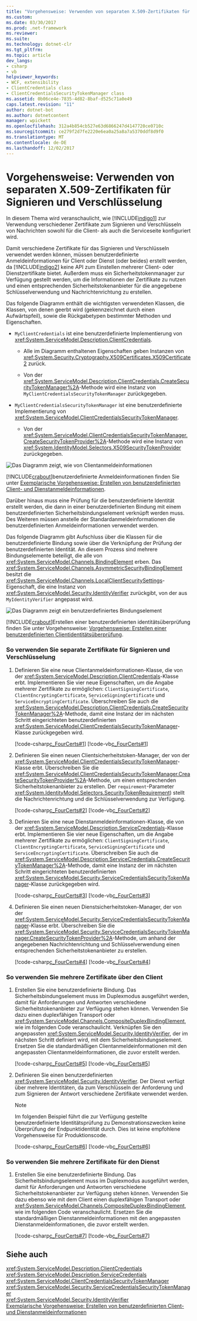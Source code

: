 ```yaml
---
title: "Vorgehensweise: Verwenden von separaten X.509-Zertifikaten für Signieren und Verschlüsselung"
ms.custom: 
ms.date: 03/30/2017
ms.prod: .net-framework
ms.reviewer: 
ms.suite: 
ms.technology: dotnet-clr
ms.tgt_pltfrm: 
ms.topic: article
dev_langs:
- csharp
- vb
helpviewer_keywords:
- WCF, extensibility
- ClientCredentials class
- ClientCredentialsSecurityTokenManager class
ms.assetid: 0b06ce4e-7835-4d82-8baf-d525c71a0e49
caps.latest.revision: "11"
author: dotnet-bot
ms.author: dotnetcontent
manager: wpickett
ms.openlocfilehash: 312a4b854cb527e63d6866247d4147720ce0710c
ms.sourcegitcommit: ce279f2d7fe2220e6ea0a25a8a7a5370ddf8d9f0
ms.translationtype: MT
ms.contentlocale: de-DE
ms.lasthandoff: 12/02/2017
---
```

# <a name="how-to-use-separate-x509-certificates-for-signing-and-encryption"></a>Vorgehensweise: Verwenden von separaten X.509-Zertifikaten für Signieren und Verschlüsselung
In diesem Thema wird veranschaulicht, wie [!INCLUDE[indigo1](../../../../includes/indigo1-md.md)] zur Verwendung verschiedener Zertifikate zum Signieren und Verschlüsseln von Nachrichten sowohl für die Client- als auch die Serviceseite konfiguriert wird.  
  
 Damit verschiedene Zertifikate für das Signieren und Verschlüsseln verwendet werden können, müssen benutzerdefinierte Anmeldeinformationen für Client oder Dienst (oder beides) erstellt werden, da [!INCLUDE[indigo2](../../../../includes/indigo2-md.md)] keine API zum Einstellen mehrerer Client- oder Dienstzertifikate bietet. Außerdem muss ein Sicherheitstokenmanager zur Verfügung gestellt werden, um die Informationen der Zertifikate zu nutzen und einen entsprechenden Sicherheitstokenanbieter für die angegebene Schlüsselverwendung und Nachrichtenrichtung zu erstellen.  
  
 Das folgende Diagramm enthält die wichtigsten verwendeten Klassen, die Klassen, von denen geerbt wird (gekennzeichnet durch einen Aufwärtspfeil), sowie die Rückgabetypen bestimmter Methoden und Eigenschaften.  
  
-   `MyClientCredentials` ist eine benutzerdefinierte Implementierung von <xref:System.ServiceModel.Description.ClientCredentials>.  
  
    -   Alle im Diagramm enthaltenen Eigenschaften geben Instanzen von <xref:System.Security.Cryptography.X509Certificates.X509Certificate2> zurück.  
  
    -   Von der <xref:System.ServiceModel.Description.ClientCredentials.CreateSecurityTokenManager%2A>-Methode wird eine Instanz von `MyClientCredentialsSecurityTokenManager` zurückgegeben.  
  
-   `MyClientCredentialsSecurityTokenManager` ist eine benutzerdefinierte Implementierung von <xref:System.ServiceModel.ClientCredentialsSecurityTokenManager>.  
  
    -   Von der <xref:System.ServiceModel.ClientCredentialsSecurityTokenManager.CreateSecurityTokenProvider%2A>-Methode wird eine Instanz von <xref:System.IdentityModel.Selectors.X509SecurityTokenProvider> zurückgegeben.  
  
 ![Das Diagramm zeigt, wie von Clientanmeldeinformationen](../../../../docs/framework/wcf/extending/media/e4971edd-a59f-4571-b36f-7e6b2f0d610f.gif "e4971edd-a59f-4571-b36f-7e6b2f0d610f")  
  
 [!INCLUDE[crabout](../../../../includes/crabout-md.md)]benutzerdefinierte Anmeldeinformationen finden Sie unter [Exemplarische Vorgehensweise: Erstellen von benutzerdefinierten Client- und Dienstanmeldeinformationen](../../../../docs/framework/wcf/extending/walkthrough-creating-custom-client-and-service-credentials.md).  
  
 Darüber hinaus muss eine Prüfung für die benutzerdefinierte Identität erstellt werden, die dann in einer benutzerdefinierten Bindung mit einem benutzerdefinierten Sicherheitsbindungselement verknüpft werden muss. Des Weiteren müssen anstelle der Standardanmeldeinformationen die benutzerdefinierten Anmeldeinformationen verwendet werden.  
  
 Das folgende Diagramm gibt Aufschluss über die Klassen für die benutzerdefinierte Bindung sowie über die Verknüpfung der Prüfung der benutzerdefinierten Identität. An diesem Prozess sind mehrere Bindungselemente beteiligt, die alle von <xref:System.ServiceModel.Channels.BindingElement> erben. Das <xref:System.ServiceModel.Channels.AsymmetricSecurityBindingElement> besitzt die <xref:System.ServiceModel.Channels.LocalClientSecuritySettings>-Eigenschaft, die eine Instanz von <xref:System.ServiceModel.Security.IdentityVerifier> zurückgibt, von der aus `MyIdentityVerifier` angepasst wird.  
  
 ![Das Diagramm zeigt ein benutzerdefiniertes Bindungselement](../../../../docs/framework/wcf/extending/media/dddea4a2-0bb4-4921-9bf4-20d4d82c3da5.gif "dddea4a2-0bb4-4921-9bf4-20d4d82c3da5")  
  
 [!INCLUDE[crabout](../../../../includes/crabout-md.md)]Erstellen einer benutzerdefinierten identitätsüberprüfung finden Sie unter Vorgehensweise: [Vorgehensweise: Erstellen einer benutzerdefinierten Clientidentitätsüberprüfung](../../../../docs/framework/wcf/extending/how-to-create-a-custom-client-identity-verifier.md).  
  
### <a name="to-use-separate-certificates-for-signing-and-encryption"></a>So verwenden Sie separate Zertifikate für Signieren und Verschlüsselung  
  
1.  Definieren Sie eine neue Clientanmeldeinformationen-Klasse, die von der <xref:System.ServiceModel.Description.ClientCredentials>-Klasse erbt. Implementieren Sie vier neue Eigenschaften, um die Angabe mehrerer Zertifikate zu ermöglichen: `ClientSigningCertificate`, `ClientEncryptingCertificate`, `ServiceSigningCertificate` und `ServiceEncryptingCertificate`. Überschreiben Sie auch die <xref:System.ServiceModel.Description.ClientCredentials.CreateSecurityTokenManager%2A>-Methode, damit eine Instanz der im nächsten Schritt eingerichteten benutzerdefinierten <xref:System.ServiceModel.ClientCredentialsSecurityTokenManager>-Klasse zurückgegeben wird.  
  
     [!code-csharp[c_FourCerts#1](../../../../samples/snippets/csharp/VS_Snippets_CFX/c_fourcerts/cs/source.cs#1)]
     [!code-vb[c_FourCerts#1](../../../../samples/snippets/visualbasic/VS_Snippets_CFX/c_fourcerts/vb/source.vb#1)]  
  
2.  Definieren Sie einen neuen Clientsicherheitstoken-Manager, der von der <xref:System.ServiceModel.ClientCredentialsSecurityTokenManager>-Klasse erbt. Überschreiben Sie die <xref:System.ServiceModel.ClientCredentialsSecurityTokenManager.CreateSecurityTokenProvider%2A>-Methode, um einen entsprechenden Sicherheitstokenanbieter zu erstellen. Der `requirement`-Parameter <xref:System.IdentityModel.Selectors.SecurityTokenRequirement>) stellt die Nachrichtenrichtung und die Schlüsselverwendung zur Verfügung.  
  
     [!code-csharp[c_FourCerts#2](../../../../samples/snippets/csharp/VS_Snippets_CFX/c_fourcerts/cs/source.cs#2)]
     [!code-vb[c_FourCerts#2](../../../../samples/snippets/visualbasic/VS_Snippets_CFX/c_fourcerts/vb/source.vb#2)]  
  
3.  Definieren Sie eine neue Dienstanmeldeinformationen-Klasse, die von der <xref:System.ServiceModel.Description.ServiceCredentials>-Klasse erbt. Implementieren Sie vier neue Eigenschaften, um die Angabe mehrerer Zertifikate zu ermöglichen: `ClientSigningCertificate`, `ClientEncryptingCertificate`, `ServiceSigningCertificate` und `ServiceEncryptingCertificate`. Überschreiben Sie auch die <xref:System.ServiceModel.Description.ServiceCredentials.CreateSecurityTokenManager%2A>-Methode, damit eine Instanz der im nächsten Schritt eingerichteten benutzerdefinierten <xref:System.ServiceModel.Security.ServiceCredentialsSecurityTokenManager>-Klasse zurückgegeben wird.  
  
     [!code-csharp[c_FourCerts#3](../../../../samples/snippets/csharp/VS_Snippets_CFX/c_fourcerts/cs/source.cs#3)]
     [!code-vb[c_FourCerts#3](../../../../samples/snippets/visualbasic/VS_Snippets_CFX/c_fourcerts/vb/source.vb#3)]  
  
4.  Definieren Sie einen neuen Dienstsicherheitstoken-Manager, der von der <xref:System.ServiceModel.Security.ServiceCredentialsSecurityTokenManager>-Klasse erbt. Überschreiben Sie die <xref:System.ServiceModel.Security.ServiceCredentialsSecurityTokenManager.CreateSecurityTokenProvider%2A>-Methode, um anhand der angegebenen Nachrichtenrichtung und Schlüsselverwendung einen entsprechenden Sicherheitstokenanbieter zu erstellen.  
  
     [!code-csharp[c_FourCerts#4](../../../../samples/snippets/csharp/VS_Snippets_CFX/c_fourcerts/cs/source.cs#4)]
     [!code-vb[c_FourCerts#4](../../../../samples/snippets/visualbasic/VS_Snippets_CFX/c_fourcerts/vb/source.vb#4)]  
  
### <a name="to-use-multiple-certificates-on-the-client"></a>So verwenden Sie mehrere Zertifikate über den Client  
  
1.  Erstellen Sie eine benutzerdefinierte Bindung. Das Sicherheitsbindungselement muss im Duplexmodus ausgeführt werden, damit für Anforderungen und Antworten verschiedene Sicherheitstokenanbieter zur Verfügung stehen können. Verwenden Sie dazu einen duplexfähigen Transport oder <xref:System.ServiceModel.Channels.CompositeDuplexBindingElement>, wie im folgenden Code veranschaulicht. Verknüpfen Sie den angepassten <xref:System.ServiceModel.Security.IdentityVerifier>, der im nächsten Schritt definiert wird, mit dem Sicherheitsbindungselement. Ersetzen Sie die standardmäßigen Clientanmeldeinformationen mit den angepassten Clientanmeldeinformationen, die zuvor erstellt werden.  
  
     [!code-csharp[c_FourCerts#5](../../../../samples/snippets/csharp/VS_Snippets_CFX/c_fourcerts/cs/source.cs#5)]
     [!code-vb[c_FourCerts#5](../../../../samples/snippets/visualbasic/VS_Snippets_CFX/c_fourcerts/vb/source.vb#5)]  
  
2.  Definieren Sie einen benutzerdefinierten <xref:System.ServiceModel.Security.IdentityVerifier>. Der Dienst verfügt über mehrere Identitäten, da zum Verschlüsseln der Anforderung und zum Signieren der Antwort verschiedene Zertifikate verwendet werden.  
  
    > [!NOTE]
    >  Im folgenden Beispiel führt die zur Verfügung gestellte benutzerdefinierte Identitätsprüfung zu Demonstrationszwecken keine Überprüfung der Endpunktidentität durch. Dies ist keine empfohlene Vorgehensweise für Produktionscode.  
  
     [!code-csharp[c_FourCerts#6](../../../../samples/snippets/csharp/VS_Snippets_CFX/c_fourcerts/cs/source.cs#6)]
     [!code-vb[c_FourCerts#6](../../../../samples/snippets/visualbasic/VS_Snippets_CFX/c_fourcerts/vb/source.vb#6)]  
  
### <a name="to-use-multiple-certificates-on-the-service"></a>So verwenden Sie mehrere Zertifikate für den Dienst  
  
1.  Erstellen Sie eine benutzerdefinierte Bindung. Das Sicherheitsbindungselement muss im Duplexmodus ausgeführt werden, damit für Anforderungen und Antworten verschiedene Sicherheitstokenanbieter zur Verfügung stehen können. Verwenden Sie dazu ebenso wie mit dem Client einen duplexfähigen Transport oder <xref:System.ServiceModel.Channels.CompositeDuplexBindingElement>, wie im folgenden Code veranschaulicht. Ersetzen Sie die standardmäßigen Dienstanmeldeinformationen mit den angepassten Dienstanmeldeinformationen, die zuvor erstellt werden.  
  
     [!code-csharp[c_FourCerts#7](../../../../samples/snippets/csharp/VS_Snippets_CFX/c_fourcerts/cs/source.cs#7)]
     [!code-vb[c_FourCerts#7](../../../../samples/snippets/visualbasic/VS_Snippets_CFX/c_fourcerts/vb/source.vb#7)]  
  
## <a name="see-also"></a>Siehe auch  
 <xref:System.ServiceModel.Description.ClientCredentials>  
 <xref:System.ServiceModel.Description.ServiceCredentials>  
 <xref:System.ServiceModel.ClientCredentialsSecurityTokenManager>  
 <xref:System.ServiceModel.Security.ServiceCredentialsSecurityTokenManager>  
 <xref:System.ServiceModel.Security.IdentityVerifier>  
 [Exemplarische Vorgehensweise: Erstellen von benutzerdefinierten Client- und Dienstanmeldeinformationen](../../../../docs/framework/wcf/extending/walkthrough-creating-custom-client-and-service-credentials.md)
